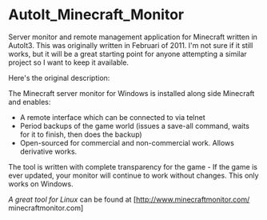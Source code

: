 AutoIt_Minecraft_Monitor
========================

Server monitor and remote management application for Minecraft written in AutoIt3. This was originally written in Februari of 2011. I'm not sure if it still works, but it will be a great starting point for anyone attempting a similar project so I want to keep it available.

Here's the original description:

The Minecraft server monitor for Windows is installed along side Minecraft and enables:

  * A remote interface which can be connected to via telnet
  * Period backups of the game world (issues a save-all command, waits for it to finish, then does the backup)
  * Open-sourced for commercial and non-commercial work. Allows derivative works.

The tool is written with complete transparency for the game - If the game is ever updated, your monitor will continue to work without changes. This only works on Windows.

*A great tool for Linux* can be found at [http://www.minecraftmonitor.com/ minecraftmonitor.com]
